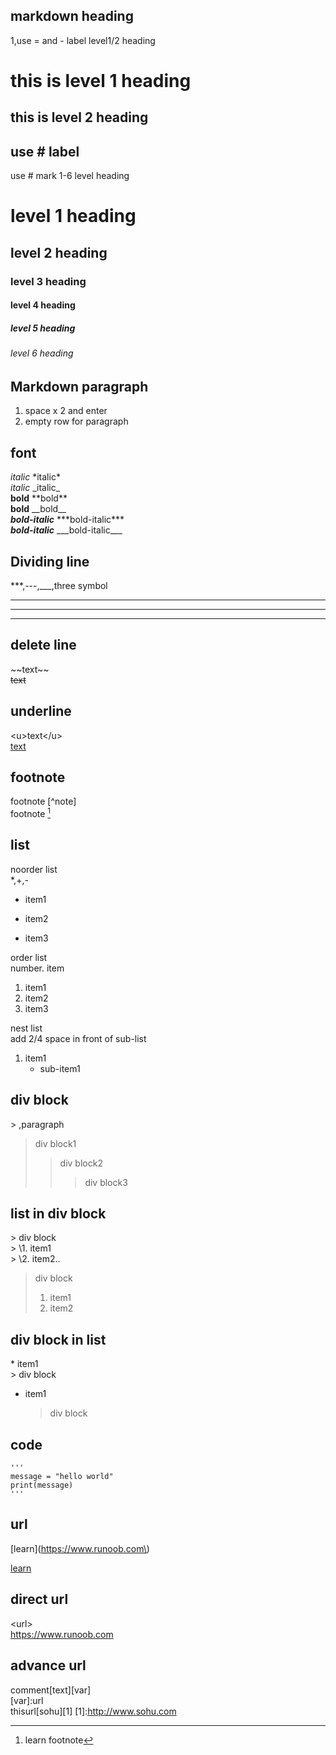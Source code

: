 ## markdown heading  

1,use = and - label level1/2 heading  

this is level 1 heading  
========================  

this is level 2 heading  
-------------------------  

## use # label  

use # mark 1-6 level heading  

# level 1 heading  
## level 2 heading  
### level 3 heading  
#### level 4 heading  
##### level 5 heading  
###### level 6 heading  

## Markdown paragraph  

1. space x 2 and enter  
2. empty row for paragraph  

## font  
*italic*  \*italic\*  
_italic_  \_italic\_  
**bold**  \*\*bold\*\*  
__bold__  \_\_bold\_\_  
***bold-italic***  \*\*\*bold-italic\*\*\*  
___bold-italic___  \_\_\_bold-italic\_\_\_  

## Dividing line  
\*\*\*,\-\-\-,\_\_\_,three symbol  
***  
---  
___  

## delete line  
\~\~text\~\~  
~~text~~  

## underline  
\<u\>text\<\/u\>  
<u>text</u>  

## footnote  

footnote \[\^note\]  
footnote [^note]  
[^note]:learn footnote  

## list  

noorder list  
\*,\+,\-  
* item1  
+ item2  
- item3  

order list  
number. item  
1. item1  
2. item2  
3. item3  

nest list  
add 2/4 space in front of sub-list  

1. item1  
    * sub-item1  

## div block  
\> ,paragraph  
> div block1  
>> div block2  
>>> div block3  

## list in div block  
\> div block  
\> \1. item1  
\> \2. item2..

> div block  
> 1. item1  
> 2. item2  

## div block in list  
\* item1  
    \> div block  

* item1  
    > div block  

## code  
    '''
    message = "hello world"
    print(message)
    '''
## url  
\[learn\]\(https://www.runoob.com\)  

[learn](https://www.runoob.com)

## direct url  
\<url\>  
<https://www.runoob.com>  

## advance url  
comment[text][var]  
[var]:url  
thisurl[sohu][1]
[1]:http://www.sohu.com  

